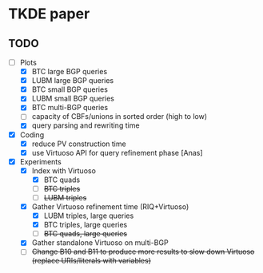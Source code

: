 # TKDE paper

## TODO

- [ ] Plots
    - [x] BTC large BGP queries
    - [x] LUBM large BGP queries
    - [x] BTC small BGP queries
    - [x] LUBM small BGP queries
    - [x] BTC multi-BGP queries
    - [ ] capacity of CBFs/unions in sorted order (high to low)
    - [x] query parsing and rewriting time
- [x] Coding
    - [x] reduce PV construction time
    - [x] use Virtuoso API for query refinement phase [Anas]
- [x] Experiments
    - [x] Index with Virtuoso
        - [x] BTC quads
        - [ ] ~~BTC triples~~
        - [ ] ~~LUBM triples~~
    - [x] Gather Virtuoso refinement time (RIQ+Virtuoso)
        - [x] LUBM triples, large queries
        - [x] BTC triples, large queries
        - [ ] ~~BTC quads, large queries~~
    - [x] Gather standalone Virtuoso on multi-BGP
    - [ ] ~~Change B10 and B11 to produce more results to slow down Virtuoso
          (replace URIs/literals with variables)~~
